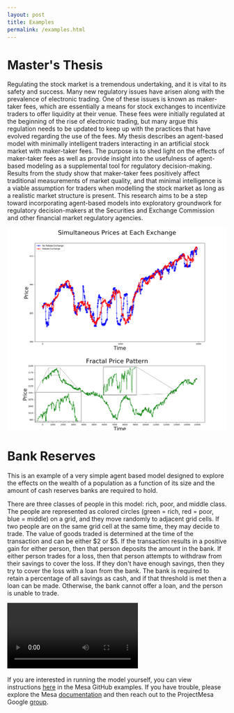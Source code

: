 ```yaml
---
layout: post
title: Examples
permalink: /examples.html
---
```


# Master's Thesis

Regulating the stock market is a tremendous undertaking, and it is vital to its safety and success. Many new regulatory issues have arisen along with the prevalence of electronic trading. One of these issues is known as maker-taker fees, which are essentially a means for stock exchanges to incentivize traders to offer liquidity at their venue. These fees were initially regulated at the beginning of the rise of electronic trading, but many argue this regulation needs to be updated to keep up with the practices that have evolved regarding the use of the fees. My thesis describes an agent-based model with minimally intelligent traders interacting in an artificial stock market with maker-taker fees. The purpose is to shed light on the effects of maker-taker fees as well as provide insight into the usefulness of agent-based modeling as a supplemental tool for regulatory decision-making. Results from the study show that maker-taker fees positively affect traditional measurements of market quality, and that minimal intelligence is a viable assumption for traders when modelling the stock market as long as a realistic market structure is present. This research aims to be a step toward incorporating agent-based models into exploratory groundwork for regulatory decision-makers at the Securities and Exchange Commission and other financial market regulatory agencies.  

![Price Match](/images/PriceMatch.png) ![Fractal Price](/images/FractalPrice.png)

# Bank Reserves

This is an example of a very simple agent based model designed to explore the effects on the wealth of a population as a function of its size and the amount of cash reserves banks are required to hold.  

There are three classes of people in this model: rich, poor, and middle class. The people are represented as colored circles (green = rich, red = poor, blue = middle) on a grid, and they move randomly to adjacent grid cells. If two people are on the same grid cell at the same time, they may decide to trade. The value of goods traded is determined at the time of the transaction and can be either $2 or $5. If the transaction results in a positive gain for either person, then that person deposits the amount in the bank. If either person trades for a loss, then that person attempts to withdraw from their savings to cover the loss. If they don't have enough savings, then they try to cover the loss with a loan from the bank. The bank is required to retain a percentage of all savings as cash, and if that threshold is met then a loan can be made. Otherwise, the bank cannot offer a loan, and the person is unable to trade.

![Bank Reserves Model](/images/bank_reserves.mov)  

If you are interested in running the model yourself, you can view instructions [here](https://github.com/charlieroecss/mesa/tree/master/examples/bank_reserves) in the Mesa GitHub examples. If you have trouble, please explore the Mesa [documentation](http://mesa.readthedocs.org/en/latest/) and then reach out to the ProjectMesa Google [group](https://groups.google.com/d/forum/projectmesa).